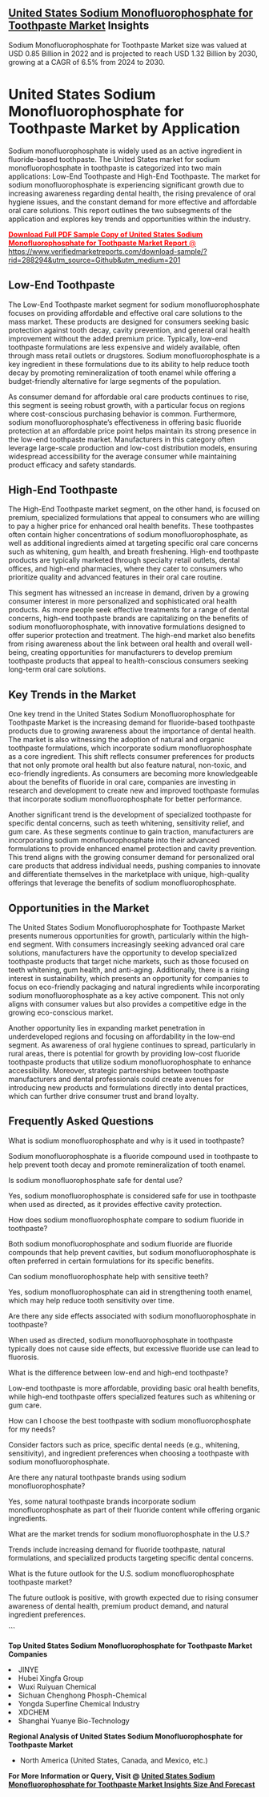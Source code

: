 <h2><a href="https://www.verifiedmarketreports.com/download-sample/?rid=288294&amp;utm_source=Github&amp;utm_medium=201" target="_blank">United States Sodium Monofluorophosphate for Toothpaste Market</a> Insights</h2><p>Sodium Monofluorophosphate for Toothpaste Market size was valued at USD 0.85 Billion in 2022 and is projected to reach USD 1.32 Billion by 2030, growing at a CAGR of 6.5% from 2024 to 2030.</p><p><h1>United States Sodium Monofluorophosphate for Toothpaste Market by Application</h1><p>Sodium monofluorophosphate is widely used as an active ingredient in fluoride-based toothpaste. The United States market for sodium monofluorophosphate in toothpaste is categorized into two main applications: Low-End Toothpaste and High-End Toothpaste. The market for sodium monofluorophosphate is experiencing significant growth due to increasing awareness regarding dental health, the rising prevalence of oral hygiene issues, and the constant demand for more effective and affordable oral care solutions. This report outlines the two subsegments of the application and explores key trends and opportunities within the industry. </p><p><a href="#"><p><span class=""><span style="color: #ff0000;"><strong>Download Full PDF Sample Copy of United States Sodium Monofluorophosphate for Toothpaste Market Report</strong> @ </span><a href="https://www.verifiedmarketreports.com/download-sample/?rid=288294&amp;utm_source=Github&amp;utm_medium=201" target="_blank">https://www.verifiedmarketreports.com/download-sample/?rid=288294&amp;utm_source=Github&amp;utm_medium=201</a></span></p></a></p><h2>Low-End Toothpaste</h2><p>The Low-End Toothpaste market segment for sodium monofluorophosphate focuses on providing affordable and effective oral care solutions to the mass market. These products are designed for consumers seeking basic protection against tooth decay, cavity prevention, and general oral health improvement without the added premium price. Typically, low-end toothpaste formulations are less expensive and widely available, often through mass retail outlets or drugstores. Sodium monofluorophosphate is a key ingredient in these formulations due to its ability to help reduce tooth decay by promoting remineralization of tooth enamel while offering a budget-friendly alternative for large segments of the population.</p><p>As consumer demand for affordable oral care products continues to rise, this segment is seeing robust growth, with a particular focus on regions where cost-conscious purchasing behavior is common. Furthermore, sodium monofluorophosphate’s effectiveness in offering basic fluoride protection at an affordable price point helps maintain its strong presence in the low-end toothpaste market. Manufacturers in this category often leverage large-scale production and low-cost distribution models, ensuring widespread accessibility for the average consumer while maintaining product efficacy and safety standards.</p><h2>High-End Toothpaste</h2><p>The High-End Toothpaste market segment, on the other hand, is focused on premium, specialized formulations that appeal to consumers who are willing to pay a higher price for enhanced oral health benefits. These toothpastes often contain higher concentrations of sodium monofluorophosphate, as well as additional ingredients aimed at targeting specific oral care concerns such as whitening, gum health, and breath freshening. High-end toothpaste products are typically marketed through specialty retail outlets, dental offices, and high-end pharmacies, where they cater to consumers who prioritize quality and advanced features in their oral care routine.</p><p>This segment has witnessed an increase in demand, driven by a growing consumer interest in more personalized and sophisticated oral health products. As more people seek effective treatments for a range of dental concerns, high-end toothpaste brands are capitalizing on the benefits of sodium monofluorophosphate, with innovative formulations designed to offer superior protection and treatment. The high-end market also benefits from rising awareness about the link between oral health and overall well-being, creating opportunities for manufacturers to develop premium toothpaste products that appeal to health-conscious consumers seeking long-term oral care solutions.</p><h2>Key Trends in the Market</h2><p>One key trend in the United States Sodium Monofluorophosphate for Toothpaste Market is the increasing demand for fluoride-based toothpaste products due to growing awareness about the importance of dental health. The market is also witnessing the adoption of natural and organic toothpaste formulations, which incorporate sodium monofluorophosphate as a core ingredient. This shift reflects consumer preferences for products that not only promote oral health but also feature natural, non-toxic, and eco-friendly ingredients. As consumers are becoming more knowledgeable about the benefits of fluoride in oral care, companies are investing in research and development to create new and improved toothpaste formulas that incorporate sodium monofluorophosphate for better performance.</p><p>Another significant trend is the development of specialized toothpaste for specific dental concerns, such as teeth whitening, sensitivity relief, and gum care. As these segments continue to gain traction, manufacturers are incorporating sodium monofluorophosphate into their advanced formulations to provide enhanced enamel protection and cavity prevention. This trend aligns with the growing consumer demand for personalized oral care products that address individual needs, pushing companies to innovate and differentiate themselves in the marketplace with unique, high-quality offerings that leverage the benefits of sodium monofluorophosphate.</p><h2>Opportunities in the Market</h2><p>The United States Sodium Monofluorophosphate for Toothpaste Market presents numerous opportunities for growth, particularly within the high-end segment. With consumers increasingly seeking advanced oral care solutions, manufacturers have the opportunity to develop specialized toothpaste products that target niche markets, such as those focused on teeth whitening, gum health, and anti-aging. Additionally, there is a rising interest in sustainability, which presents an opportunity for companies to focus on eco-friendly packaging and natural ingredients while incorporating sodium monofluorophosphate as a key active component. This not only aligns with consumer values but also provides a competitive edge in the growing eco-conscious market.</p><p>Another opportunity lies in expanding market penetration in underdeveloped regions and focusing on affordability in the low-end segment. As awareness of oral hygiene continues to spread, particularly in rural areas, there is potential for growth by providing low-cost fluoride toothpaste products that utilize sodium monofluorophosphate to enhance accessibility. Moreover, strategic partnerships between toothpaste manufacturers and dental professionals could create avenues for introducing new products and formulations directly into dental practices, which can further drive consumer trust and brand loyalty.</p><h2>Frequently Asked Questions</h2><p>What is sodium monofluorophosphate and why is it used in toothpaste?</p><p>Sodium monofluorophosphate is a fluoride compound used in toothpaste to help prevent tooth decay and promote remineralization of tooth enamel.</p><p>Is sodium monofluorophosphate safe for dental use?</p><p>Yes, sodium monofluorophosphate is considered safe for use in toothpaste when used as directed, as it provides effective cavity protection.</p><p>How does sodium monofluorophosphate compare to sodium fluoride in toothpaste?</p><p>Both sodium monofluorophosphate and sodium fluoride are fluoride compounds that help prevent cavities, but sodium monofluorophosphate is often preferred in certain formulations for its specific benefits.</p><p>Can sodium monofluorophosphate help with sensitive teeth?</p><p>Yes, sodium monofluorophosphate can aid in strengthening tooth enamel, which may help reduce tooth sensitivity over time.</p><p>Are there any side effects associated with sodium monofluorophosphate in toothpaste?</p><p>When used as directed, sodium monofluorophosphate in toothpaste typically does not cause side effects, but excessive fluoride use can lead to fluorosis.</p><p>What is the difference between low-end and high-end toothpaste?</p><p>Low-end toothpaste is more affordable, providing basic oral health benefits, while high-end toothpaste offers specialized features such as whitening or gum care.</p><p>How can I choose the best toothpaste with sodium monofluorophosphate for my needs?</p><p>Consider factors such as price, specific dental needs (e.g., whitening, sensitivity), and ingredient preferences when choosing a toothpaste with sodium monofluorophosphate.</p><p>Are there any natural toothpaste brands using sodium monofluorophosphate?</p><p>Yes, some natural toothpaste brands incorporate sodium monofluorophosphate as part of their fluoride content while offering organic ingredients.</p><p>What are the market trends for sodium monofluorophosphate in the U.S.?</p><p>Trends include increasing demand for fluoride toothpaste, natural formulations, and specialized products targeting specific dental concerns.</p><p>What is the future outlook for the U.S. sodium monofluorophosphate toothpaste market?</p><p>The future outlook is positive, with growth expected due to rising consumer awareness of dental health, premium product demand, and natural ingredient preferences.</p>```</p><p><strong>Top United States Sodium Monofluorophosphate for Toothpaste Market Companies</strong></p><div data-test-id=""><p><li>JINYE</li><li> Hubei Xingfa Group</li><li> Wuxi Ruiyuan Chemical</li><li> Sichuan Chenghong Phosph-Chemical</li><li> Yongda Superfine Chemical Industry</li><li> XDCHEM</li><li> Shanghai Yuanye Bio-Technology</li></p><div><strong>Regional Analysis of&nbsp;United States Sodium Monofluorophosphate for Toothpaste Market</strong></div><ul><li dir="ltr"><p dir="ltr">North America&nbsp;(United States, Canada, and Mexico, etc.)</p></li></ul><p><strong>For More Information or Query, Visit @&nbsp;</strong><strong><a href="https://www.verifiedmarketreports.com/product/sodium-monofluorophosphate-for-toothpaste-market/?utm_source=Github&amp;utm_medium=201" target="_blank">United States Sodium Monofluorophosphate for Toothpaste Market Insights Size And Forecast</a></strong></p></div>
